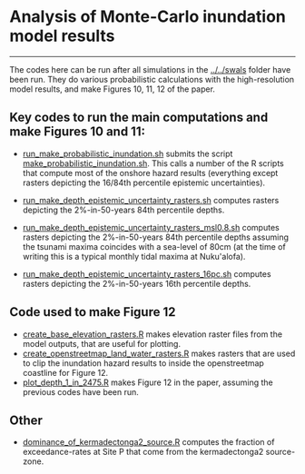 # Analysis of Monte-Carlo inundation model results
------------------------------------------------

The codes here can be run after all simulations in the [../../swals](../../swals) folder have been run. They do various probabilistic calculations with the high-resolution model results, and make Figures 10, 11, 12 of the paper. 

## Key codes to run the main computations and make Figures 10 and 11:

* [run_make_probabilistic_inundation.sh](run_make_probabilistic_inundation.sh) submits the script [make_probabilistic_inundation.sh](make_probabilistic_inundation.sh). This calls a number of the R scripts that compute most of the onshore hazard results (everything except rasters depicting the 16/84th percentile epistemic uncertainties).

* [run_make_depth_epistemic_uncertainty_rasters.sh](run_make_depth_epistemic_uncertainty_rasters.sh) computes rasters depicting the 2%-in-50-years 84th percentile depths.

* [run_make_depth_epistemic_uncertainty_rasters_msl0.8.sh](run_make_depth_epistemic_uncertainty_rasters_msl0.8.sh) computes rasters depicting the 2%-in-50-years 84th percentile depths assuming the tsunami maxima coincides with a sea-level of 80cm (at the time of writing this is a typical monthly tidal maxima at Nuku'alofa).

* [run_make_depth_epistemic_uncertainty_rasters_16pc.sh](run_make_depth_epistemic_uncertainty_rasters_16pc.sh) computes rasters depicting the 2%-in-50-years 16th percentile depths.


## Code used to make Figure 12 

* [create_base_elevation_rasters.R](create_base_elevation_rasters.R) makes elevation raster files from the model outputs, that are useful for plotting. 
* [create_openstreetmap_land_water_rasters.R](create_openstreetmap_land_water_rasters.R) makes rasters that are used to clip the inundation hazard results to inside the openstreetmap coastline for Figure 12.
* [plot_depth_1_in_2475.R](plot_depth_1_in_2475.R) makes Figure 12 in the paper, assuming the previous codes have been run.

## Other 

* [dominance_of_kermadectonga2_source.R](dominance_of_kermadectonga2_source.R) computes the fraction of exceedance-rates at Site P that come from the kermadectonga2 source-zone.
